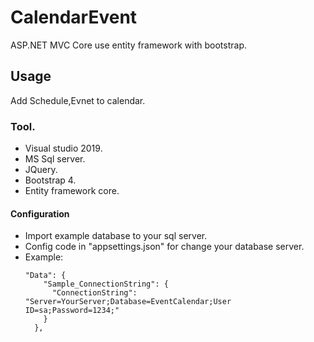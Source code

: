 # CalendarEvent
ASP.NET MVC Core use entity framework with bootstrap.
## Usage
Add Schedule,Evnet to calendar.
### Tool.
* Visual studio 2019.
* MS Sql server.
* JQuery.
* Bootstrap 4.
* Entity framework core.
#### Configuration
* Import example database to your sql server.
* Config code in "appsettings.json" for change your database server.
* Example:   
  ```
  "Data": {
      "Sample_ConnectionString": {
        "ConnectionString": "Server=YourServer;Database=EventCalendar;User ID=sa;Password=1234;"
      }
    },
    ```
